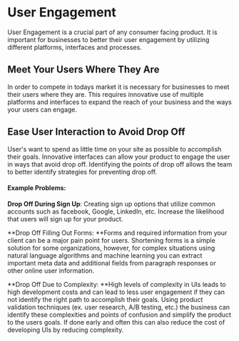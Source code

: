 # User Engagement

User Engagement is a crucial part of any consumer facing product. It is important for businesses to better their user engagement by utilizing different platforms, interfaces and processes. 

## Meet Your Users Where They Are

In order to compete in todays market it is necessary for businesses to meet their users where they are. This requires innovative use of multiple platforms and interfaces to expand the reach of your business and the ways your users can engage. 

## Ease User Interaction to Avoid Drop Off

User's want to spend as little time on your site as possible to accomplish their goals. Innovative interfaces can allow your product to engage the user in ways that avoid drop off. Identifying the points of drop off allows the team to better identify strategies for preventing drop off. 

#### Example Problems: 

**Drop Off During Sign Up**: Creating sign up options that utilize common accounts such as facebook, Google, LinkedIn, etc. Increase the likelihood that users will sign up for your product. 

**Drop Off Filling Out Forms: **Forms and required information from your client can be a major pain point for users. Shortening forms is a simple solution for some organizations, however, for complex situations using natural language algorithms and machine learning you can extract important meta data and additional fields from paragraph responses or other online user information. 

**Drop Off Due to Complexity: **High levels of complexity in UIs leads to high development costs and can lead to less user engagement if they can not identify the right path to accomplish their goals. Using product validation techniques \(ex. user research, A/B testing, etc.\) the business can identify these complexities and points of confusion and simplify the product to the users goals. If done early and often this can also reduce the cost of developing UIs by reducing complexity.



